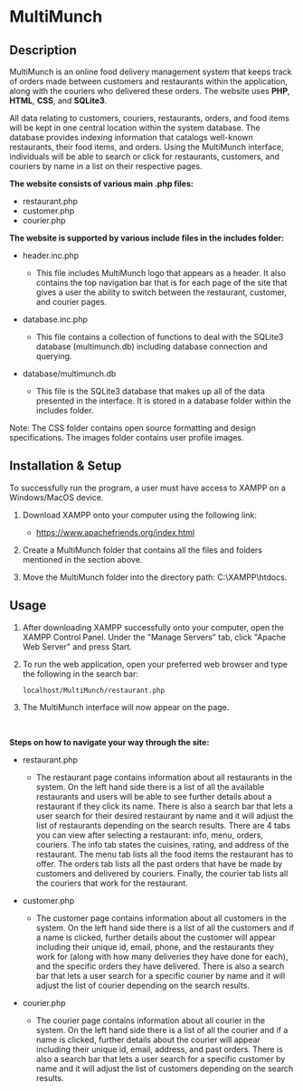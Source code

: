 # MultiMunch

## Description
MultiMunch is an online food delivery management system that keeps track of orders made between customers and restaurants within the application, along with the couriers who delivered these orders. The website uses **PHP**, **HTML**, **CSS**, and **SQLite3**.

All data relating to customers, couriers, restaurants, orders, and food items will be kept in one central location within the system database. The database provides indexing information that catalogs well-known restaurants, their food items, and orders. Using the MultiMunch interface, individuals will be able to search or click for restaurants, customers, and couriers by name in a list on their respective pages.

**The website consists of various main .php files:**

- restaurant.php
- customer.php
- courier.php

**The website is supported by various include files in the includes folder:**

- header.inc.php
	- This file includes MultiMunch logo that appears as a header. It also contains the top navigation bar that is for each page of the site that gives a user the ability to switch between the restaurant, customer, and courier pages.

- database.inc.php
	- This file contains a collection of functions to deal with the SQLite3 database (multimunch.db) including database connection and querying. 

- database/multimunch.db
	- This file is the SQLite3 database that makes up all of the data presented in the interface. It is stored in a database folder within the includes folder. 


Note: The CSS folder contains open source formatting and design specifications. The images folder contains user profile images. 

## Installation & Setup

To successfully run the program, a user must have access to XAMPP on a Windows/MacOS device.

1. Download XAMPP onto your computer using the following link:
	- https://www.apachefriends.org/index.html 

2. Create a MultiMunch folder that contains all the files and folders mentioned in the section above. 

3. Move the MultiMunch folder into the directory path: C:\XAMPP\htdocs.


## Usage
1. After downloading XAMPP successfully onto your computer, open the XAMPP Control Panel. Under the "Manage Servers" tab, click "Apache Web Server" and press Start.

2. To run the web application, open your preferred web browser and type the following in the search bar: 
	```
	localhost/MultiMunch/restaurant.php
	```

3. The MultiMunch interface will now appear on the page.

</br>

**Steps on how to navigate your way through the site:**

- restaurant.php
	- The restaurant page contains information about all restaurants in the system. On the left hand side there is a list of all the available restaurants and users will be able to see further details about a restaurant if they click its name. There is also a search bar that lets a user search for their desired restaurant by name and it will adjust the list of restaurants depending on the search results. There are 4 tabs you can view after selecting a restaurant: info, menu, orders, couriers. The info tab states the cuisines, rating, and address of the restaurant. The menu tab lists all the food items the restaurant has to offer. The orders tab lists all the past orders that have be made by customers and delivered by couriers. Finally, the courier tab lists all the couriers that work for the restaurant. 

- customer.php
	- The customer page contains information about all customers in the system. On the left hand side there is a list of all the customers and if a name is clicked, further details about the customer will appear including their unique id, email, phone, and the restaurants they work for (along with how many deliveries they have done for each), and the specific orders they have delivered. There is also a search bar that lets a user search for a specific courier by name and it will adjust the list of courier depending on the search results. 

- courier.php
	- The courier page contains information about all courier in the system. On the left hand side there is a list of all the courier and if a name is clicked, further details about the courier will appear including their unique id, email, address, and past orders. There is also a search bar that lets a user search for a specific customer by name and it will adjust the list of customers depending on the search results.
